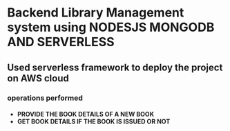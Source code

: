 # Backend Library Management system using NODESJS MONGODB AND SERVERLESS 
<h2> Used <b>serverless framework</b> to deploy the project on AWS cloud </h2>
<h3> operations performed</h3>
<h4>
  <ul>
    <li>
      PROVIDE THE BOOK DETAILS OF A NEW BOOK
    </li>
    <li>
      GET BOOK DETAILS IF THE BOOK IS ISSUED OR NOT
    </li>
  </ul>
</h4>

 

